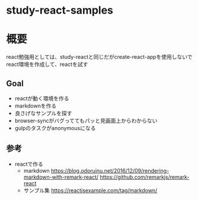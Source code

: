 # study-react-samples
# 概要
react勉強用としては、study-reactと同じだがcreate-react-appを使用しないでreact環境を作成して、reactを試す

## Goal
- reactが動く環境を作る
- markdownを作る
- 良さげなサンプルを探す
- browser-syncがバグっててもパッと見画面上からわからない
- gulpのタスクがanonymousになる

## 参考
- reactで作る
    - markdown
https://blog.odoruinu.net/2016/12/09/rendering-markdown-with-remark-react/
https://github.com/remarkjs/remark-react
    - サンプル集
https://reactjsexample.com/tag/markdown/